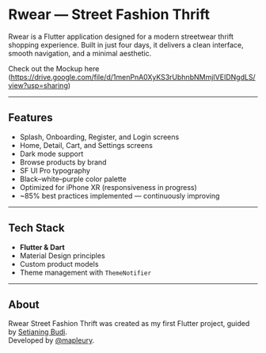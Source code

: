 # Rwear — Street Fashion Thrift  

Rwear is a Flutter application designed for a modern streetwear thrift shopping experience. Built in just four days, it delivers a clean interface, smooth navigation, and a minimal aesthetic.  

Check out the Mockup here <br>
(https://drive.google.com/file/d/1menPnA0XyKS3rUbhnbNMmjIVEIDNgdLS/view?usp=sharing)

---

## Features  
- Splash, Onboarding, Register, and Login screens  
- Home, Detail, Cart, and Settings screens  
- Dark mode support  
- Browse products by brand  
- SF UI Pro typography  
- Black–white–purple color palette  
- Optimized for iPhone XR (responsiveness in progress)  
- ~85% best practices implemented — continuously improving  

---

## Tech Stack  
- **Flutter & Dart**  
- Material Design principles  
- Custom product models  
- Theme management with `ThemeNotifier`  

---

## About  
Rwear Street Fashion Thrift was created as my first Flutter project, guided by [Setianing Budi](https://github.com/knalbdev).  
Developed by [@mapleury](https://github.com/mapleury).  
